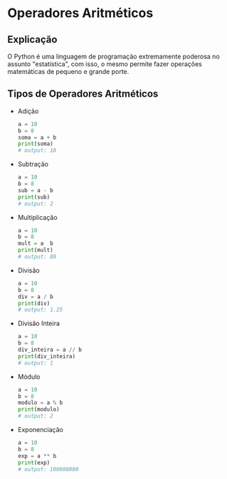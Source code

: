 # Operadores Aritméticos

## Explicação

O Python é uma linguagem de programação extremamente poderosa no assunto "estatística", com isso, o mesmo permite fazer operações matemáticas de pequeno e grande porte.

## Tipos de Operadores Aritméticos

- Adição
  ```py
  a = 10
  b = 8
  soma = a + b
  print(soma)
  # output: 18
  ```

- Subtração
  ```py
  a = 10
  b = 8
  sub = a - b
  print(sub)
  # output: 2
  ```

- Multiplicação
  ```py
  a = 10
  b = 8
  mult = a  b
  print(mult)
  # output: 80
  ```

- Divisão
  ```py
  a = 10
  b = 8
  div = a / b
  print(div)
  # output: 1.25
  ```


- Divisão Inteira
  ```py
  a = 10
  b = 8
  div_inteira = a // b
  print(div_inteira)
  # output: 1
  ```
  
- Módulo
  ```py
  a = 10
  b = 8
  modulo = a % b
  print(modulo)
  # output: 2
  ```

- Exponenciação
  ```py
  a = 10
  b = 8
  exp = a ** b
  print(exp)
  # output: 100000000
  ```